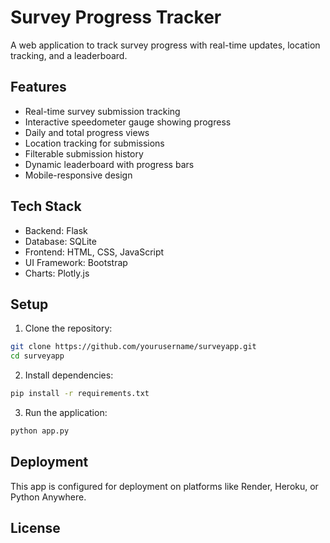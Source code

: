# Survey Progress Tracker

A web application to track survey progress with real-time updates, location tracking, and a leaderboard.

## Features

- Real-time survey submission tracking
- Interactive speedometer gauge showing progress
- Daily and total progress views
- Location tracking for submissions
- Filterable submission history
- Dynamic leaderboard with progress bars
- Mobile-responsive design

## Tech Stack

- Backend: Flask
- Database: SQLite
- Frontend: HTML, CSS, JavaScript
- UI Framework: Bootstrap
- Charts: Plotly.js

## Setup

1. Clone the repository:
```bash
git clone https://github.com/yourusername/surveyapp.git
cd surveyapp
```

2. Install dependencies:
```bash
pip install -r requirements.txt
```

3. Run the application:
```bash
python app.py
```

## Deployment

This app is configured for deployment on platforms like Render, Heroku, or Python Anywhere.

## License



